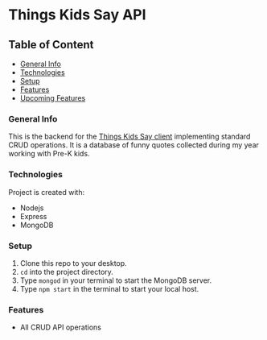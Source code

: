 # Things Kids Say API

## Table of Content
* [General Info](#general-info)
* [Technologies](#technologies)
* [Setup](#setup)
* [Features](#features)
* [Upcoming Features](#upcoming-features)

### General Info
This is the backend for the [Things Kids Say client](https://github.com/BC1985/things-kids-say) implementing standard CRUD operations. 
It is a database of funny quotes collected during my year working with Pre-K kids.

### Technologies
Project is created with:
* Nodejs
* Express
* MongoDB

### Setup
1) Clone this repo to your desktop. 
2) `cd` into the project directory.
3) Type `mongod` in your terminal to start the MongoDB server.
4) Type `npm start` in the terminal to start your local host.

### Features 
* All CRUD API operations
